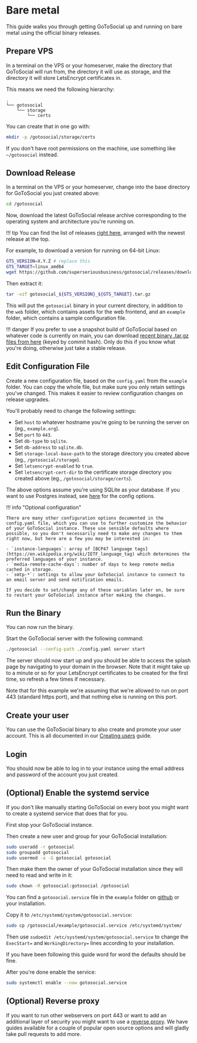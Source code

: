 # Bare metal

This guide walks you through getting GoToSocial up and running on bare metal using the official binary releases.

## Prepare VPS

In a terminal on the VPS or your homeserver, make the directory that GoToSocial will run from, the directory it will use as storage, and the directory it will store LetsEncrypt certificates in.

This means we need the following hierarchy:

```
.
└── gotosocial
    └── storage
        └── certs
```

You can create that in one go with:

```bash
mkdir -p /gotosocial/storage/certs
```

If you don't have root permissions on the machine, use something like `~/gotosocial` instead.

## Download Release

In a terminal on the VPS or your homeserver, change into the base directory for GoToSocial you just created above:

```bash
cd /gotosocial
```

Now, download the latest GoToSocial release archive corresponding to the operating system and architecture you're running on.

!!! tip
    You can find the list of releases [right here](https://github.com/superseriousbusiness/gotosocial/releases), arranged with the newest release at the top.

For example, to download a version for running on 64-bit Linux:

```bash
GTS_VERSION=X.Y.Z # replace this
GTS_TARGET=linux_amd64
wget https://github.com/superseriousbusiness/gotosocial/releases/download/v${GTS_VERSION}/gotosocial_${GTS_VERSION}_${GTS_TARGET}.tar.gz
```

Then extract it:

```bash
tar -xzf gotosocial_${GTS_VERSION}_${GTS_TARGET}.tar.gz
```

This will put the `gotosocial` binary in your current directory, in addition to the `web` folder, which contains assets for the web frontend, and an `example` folder, which contains a sample configuration file.

!!! danger
    If you prefer to use a snapshot build of GoToSocial based on whatever code is currently on main, you can download [recent binary .tar.gz files from here](https://minio.s3.superseriousbusiness.org/browser/gotosocial-snapshots) (keyed by commit hash). Only do this if you know what you're doing, otherwise just take a stable release.

## Edit Configuration File

Create a new configuration file, based on the `config.yaml` from the `example` folder. You can copy the whole file, but make sure you only retain settings you've changed. This makes it easier to review configuration changes on release upgrades.

You'll probably need to change the following settings:

- Set `host` to whatever hostname you're going to be running the server on (eg., `example.org`).
- Set `port` to `443`.
- Set `db-type` to `sqlite`.
- Set `db-address` to `sqlite.db`.
- Set `storage-local-base-path` to the storage directory you created above (eg., `/gotosocial/storage`).
- Set `letsencrypt-enabled` to `true`.
- Set `letsencrypt-cert-dir` to the certificate storage directory you created above (eg., `/gotosocial/storage/certs`).

The above options assume you're using SQLite as your database. If you want to use Postgres instead, see [here](../../configuration/database.md) for the config options.

!!! info "Optional configuration"
    
    There are many other configuration options documented in the config.yaml file, which you can use to further customize the behavior of your GoToSocial instance. These use sensible defaults where possible, so you don't necessarily need to make any changes to them right now, but here are a few you may be interested in:
    
    - `instance-languages`: array of [BCP47 language tags](https://en.wikipedia.org/wiki/IETF_language_tag) which determines the preferred languages of your instance.
    - `media-remote-cache-days`: number of days to keep remote media cached in storage.
    - `smtp-*`: settings to allow your GoToSocial instance to connect to an email server and send notification emails.

    If you decide to set/change any of these variables later on, be sure to restart your GoToSocial instance after making the changes.

## Run the Binary

You can now run the binary.

Start the GoToSocial server with the following command:

```bash
./gotosocial --config-path ./config.yaml server start
```

The server should now start up and you should be able to access the splash page by navigating to your domain in the browser. Note that it might take up to a minute or so for your LetsEncrypt certificates to be created for the first time, so refresh a few times if necessary.

Note that for this example we're assuming that we're allowed to run on port 443 (standard https port), and that nothing else is running on this port.

## Create your user

You can use the GoToSocial binary to also create and promote your user account. This is all documented in our [Creating users](../user_creation.md) guide.

## Login

You should now be able to log in to your instance using the email address and password of the account you just created.

## (Optional) Enable the systemd service

If you don't like manually starting GoToSocial on every boot you might want to create a systemd service that does that for you.

First stop your GoToSocial instance.

Then create a new user and group for your GoToSocial installation:

```bash
sudo useradd -r gotosocial
sudo groupadd gotosocial
sudo usermod -a -G gotosocial gotosocial
```

Then make them the owner of your GoToSocial installation since they will need to read and write in it:

```bash
sudo chown -R gotosocial:gotosocial /gotosocial
```

You can find a `gotosocial.service` file in the `example` folder on [github](https://raw.githubusercontent.com/superseriousbusiness/gotosocial/main/example/gotosocial.service) or your installation.

Copy it to `/etc/systemd/system/gotosocial.service`:

```bash
sudo cp /gotosocial/example/gotosocial.service /etc/systemd/system/
```

Then use `sudoedit /etc/systemd/system/gotosocial.service` to change the `ExecStart=` and `WorkingDirectory=` lines according to your installation.

If you have been following this guide word for word the defaults should be fine.

After you're done enable the service:

```bash
sudo systemctl enable --now gotosocial.service
```

## (Optional) Reverse proxy

If you want to run other webservers on port 443 or want to add an additional layer of security you might want to use a [reverse proxy](../reverse_proxy/index.md). We have guides available for a couple of popular open source options and will gladly take pull requests to add more.
